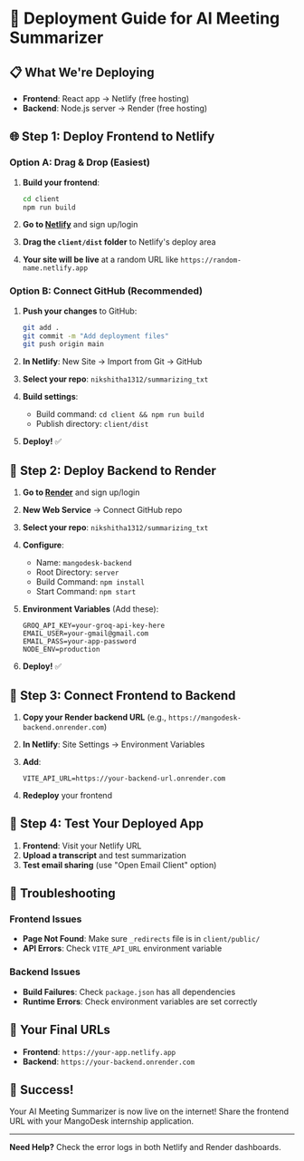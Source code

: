 # 🚀 Deployment Guide for AI Meeting Summarizer

## 📋 **What We're Deploying**

- **Frontend**: React app → Netlify (free hosting)
- **Backend**: Node.js server → Render (free hosting)

## 🌐 **Step 1: Deploy Frontend to Netlify**

### **Option A: Drag & Drop (Easiest)**

1. **Build your frontend**:
   ```bash
   cd client
   npm run build
   ```

2. **Go to [Netlify](https://netlify.com)** and sign up/login

3. **Drag the `client/dist` folder** to Netlify's deploy area

4. **Your site will be live** at a random URL like `https://random-name.netlify.app`

### **Option B: Connect GitHub (Recommended)**

1. **Push your changes** to GitHub:
   ```bash
   git add .
   git commit -m "Add deployment files"
   git push origin main
   ```

2. **In Netlify**: New Site → Import from Git → GitHub

3. **Select your repo**: `nikshitha1312/summarizing_txt`

4. **Build settings**:
   - Build command: `cd client && npm run build`
   - Publish directory: `client/dist`

5. **Deploy!** ✅

## 🔧 **Step 2: Deploy Backend to Render**

1. **Go to [Render](https://render.com)** and sign up/login

2. **New Web Service** → Connect GitHub repo

3. **Select your repo**: `nikshitha1312/summarizing_txt`

4. **Configure**:
   - Name: `mangodesk-backend`
   - Root Directory: `server`
   - Build Command: `npm install`
   - Start Command: `npm start`

5. **Environment Variables** (Add these):
   ```
   GROQ_API_KEY=your-groq-api-key-here
   EMAIL_USER=your-gmail@gmail.com
   EMAIL_PASS=your-app-password
   NODE_ENV=production
   ```

6. **Deploy!** ✅

## 🔗 **Step 3: Connect Frontend to Backend**

1. **Copy your Render backend URL** (e.g., `https://mangodesk-backend.onrender.com`)

2. **In Netlify**: Site Settings → Environment Variables

3. **Add**:
   ```
   VITE_API_URL=https://your-backend-url.onrender.com
   ```

4. **Redeploy** your frontend

## 🎯 **Step 4: Test Your Deployed App**

1. **Frontend**: Visit your Netlify URL
2. **Upload a transcript** and test summarization
3. **Test email sharing** (use "Open Email Client" option)

## 🔧 **Troubleshooting**

### **Frontend Issues**
- **Page Not Found**: Make sure `_redirects` file is in `client/public/`
- **API Errors**: Check `VITE_API_URL` environment variable

### **Backend Issues**
- **Build Failures**: Check `package.json` has all dependencies
- **Runtime Errors**: Check environment variables are set correctly

## 📱 **Your Final URLs**

- **Frontend**: `https://your-app.netlify.app`
- **Backend**: `https://your-backend.onrender.com`

## 🎉 **Success!**

Your AI Meeting Summarizer is now live on the internet! Share the frontend URL with your MangoDesk internship application.

---

**Need Help?** Check the error logs in both Netlify and Render dashboards.
